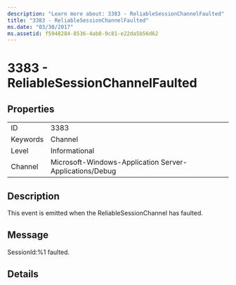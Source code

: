 ```yaml
---
description: "Learn more about: 3383 - ReliableSessionChannelFaulted"
title: "3383 - ReliableSessionChannelFaulted"
ms.date: "03/30/2017"
ms.assetid: f5948284-8536-4ab8-9c81-e22da5b56d62
---
```

# 3383 - ReliableSessionChannelFaulted

## Properties  
  
|||  
|-|-|  
|ID|3383|  
|Keywords|Channel|  
|Level|Informational|  
|Channel|Microsoft-Windows-Application Server-Applications/Debug|  
  
## Description  

 This event is emitted when the ReliableSessionChannel has faulted.  
  
## Message  

 SessionId:%1 faulted.  
  
## Details
